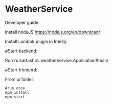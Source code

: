 # WeatherService

Developer guide:

install nodeJS https://nodejs.org/en/download/

Install Lombok plugin in Intellij.

#Start backend:

Run ru.kartashov.weatherservice.Application#main

#Start frontend:

From ui folder: 

```
#run once
npm install
npm start
```
